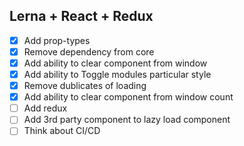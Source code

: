 ## Lerna + React + Redux

- [X] Add prop-types
- [X] Remove dependency from core
- [X] Add ability to clear component from window
- [X] Add ability to Toggle modules particular style
- [X] Remove dublicates of loading
- [X] Add ability to clear component from window count
- [ ] Add redux
- [ ] Add 3rd party component to lazy load component
- [ ] Think about CI/CD 
